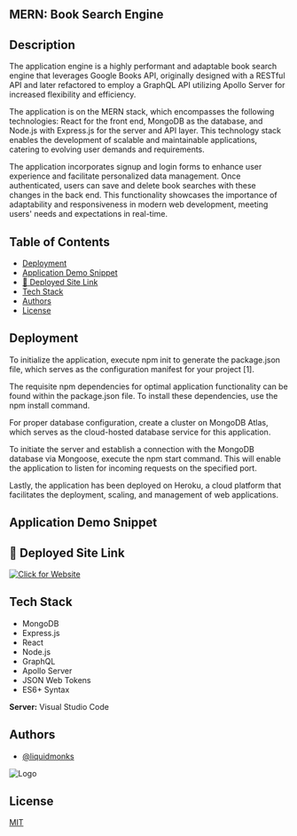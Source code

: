 ## MERN: Book Search Engine

## Description

The application engine is a highly performant and adaptable book search engine that leverages Google Books API, originally designed with a RESTful API and later refactored to employ a GraphQL API utilizing Apollo Server for increased flexibility and efficiency.

The application is on the MERN stack, which encompasses the following technologies: React for the front end, MongoDB as the database, and Node.js with Express.js for the server and API layer. This technology stack enables the development of scalable and maintainable applications, catering to evolving user demands and requirements.

The application incorporates signup and login forms to enhance user experience and facilitate personalized data management. Once authenticated, users can save and delete book searches with these changes in the back end. This functionality showcases the importance of adaptability and responsiveness in modern web development, meeting users' needs and expectations in real-time.


## Table of Contents

- [Deployment](#deployment)
- [Application Demo Snippet](#application-demo-snippet)
- [🔗 Deployed Site Link](#-deployed-site-link)
- [Tech Stack](#tech-stack)
- [Authors](#authors)
- [License](#license)


## Deployment

To initialize the application, execute npm init to generate the package.json file, which serves as the configuration manifest for your project [1].

The requisite npm dependencies for optimal application functionality can be found within the package.json file. To install these dependencies, use the npm install command.

For proper database configuration, create a cluster on MongoDB Atlas, which serves as the cloud-hosted database service for this application.

To initiate the server and establish a connection with the MongoDB database via Mongoose, execute the npm start command. This will enable the application to listen for incoming requests on the specified port.

Lastly, the application has been deployed on Heroku, a cloud platform that facilitates the deployment, scaling, and management of web applications.


## Application Demo Snippet


## 🔗 Deployed Site Link

[![Click for Website](https://img.shields.io/badge/website-Click-yellow)](https://bookseeker.herokuapp.com/)


## Tech Stack

- MongoDB
- Express.js
- React
- Node.js
- GraphQL
- Apollo Server
- JSON Web Tokens
- ES6+ Syntax


**Server:** Visual Studio Code


## Authors

- [@liquidmonks](https://www.github.com/liquidmonks)


![Logo](https://i.imgur.com/RXZyAtU.png)


## License

[MIT](https://choosealicense.com/licenses/mit/)

